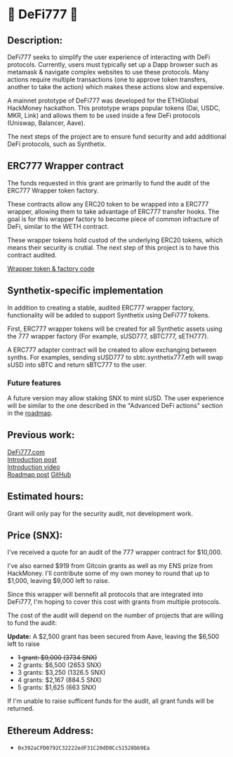 # 🎰 DeFi777 🎰

## Description: 
DeFi777 seeks to simplify the user experience of interacting with DeFi protocols. Currently, users must typically set up a Dapp browser such as metamask & navigate complex websites to use these protocols. Many actions require multiple transactions (one to approve token transfers, another to take the action) which makes these actions slow and expensive.

A mainnet prototype of DeFi777 was developed for the ETHGlobal HackMoney hackathon. This prototype wraps popular tokens (Dai, USDC, MKR, Link) and allows them to be used inside a few DeFi protocols (Uniswap, Balancer, Aave).

The next steps of the project are to ensure fund security and add additional DeFi protocols, such as Synthetix.

## ERC777 Wrapper contract
The funds requested in this grant are primarily to fund the audit of the ERC777 Wrapper token factory.

These contracts allow any ERC20 token to be wrapped into a ERC777 wrapper, allowing them to take advantage of ERC777 transfer hooks. The goal is for this wrapper factory to become piece of common infracture of DeFi, similar to the WETH contract.

These wrapper tokens hold custod of the underlying ERC20 tokens, which means their security is crutial. The next step of this project is to have this contract audited.

[Wrapper token & factory code](https://github.com/dmihal/defi777/tree/master/contracts/tokens)

## Synthetix-specific implementation
In addition to creating a stable, audited ERC777 wrapper factory, functionality will be added to support Synthetix using DeFi777 tokens.

First, ERC777 wrapper tokens will be created for all Synthetic assets using the 777 wrapper factory (For example, sUSD777, sBTC777, sETH777).

A ERC777 adapter contract will be created to allow exchanging between synths. For examples, sending sUSD777 to sbtc.synthetix777.eth will swap sUSD into sBTC and return sBTC777 to the user.

### Future features
A future version may allow staking SNX to mint sUSD. The user experience will be similar to the one described in the "Advanced DeFi actions" section in the [roadmap](https://medium.com/@dmihal/defi777-roadmap-76af67eb3c8a).

## Previous work: 
[DeFi777.com](https://defi777.com)  
[Introduction post](https://medium.com/@dmihal/introducing-defi777-decentralized-finance-for-everyone-dc3f87bea70d)  
[Introduction video](https://www.youtube.com/watch?v=31yxRTorqBE)  
[Roadmap post](https://medium.com/@dmihal/defi777-roadmap-76af67eb3c8a)
[GitHub](https://github.com/dmihal/defi777)

## Estimated hours: 
Grant will only pay for the security audit, not development work.

## Price (SNX): 
I've received a quote for an audit of the 777 wrapper contract for $10,000.

I've also earned $919 from Gitcoin grants as well as my ENS prize from HackMoney.
I'll contribute some of my own money to round that up to $1,000, leaving $9,000 left to raise.

Since this wrapper will bennefit all protocols that are integrated into DeFi777, I'm hoping to cover this cost with grants from multiple protocols.

The cost of the audit will depend on the number of projects that are willing to fund the audit:

**Update:** A $2,500 grant has been secured from Aave, leaving the $6,500 left to raise

* ~~1 grant: $9,000 (3734 SNX)~~
* 2 grants: $6,500 (2653 SNX)
* 3 grants: $3,250 (1326.5 SNX)
* 4 grants: $2,167 (884.5 SNX)
* 5 grants: $1,625 (663 SNX)

If I'm unable to raise sufficent funds for the audit, all grant funds will be returned.

## Ethereum Address: 
- `0x392aCFD0792C32222edF31C20dD0Cc51528bb9Ea` 
